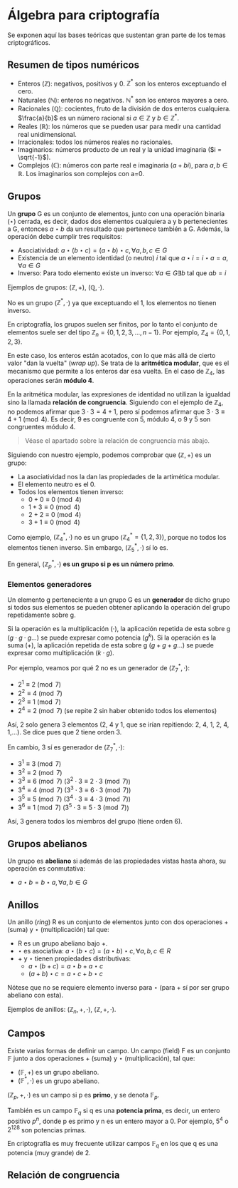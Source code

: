 # Álgebra para criptografía

Se exponen aquí las bases teóricas que sustentan gran parte de los temas criptográficos.

## Resumen de tipos numéricos

- Enteros ($\mathbb{Z}$): negativos, positivos y 0. $\mathbb{Z}^\ast$ son los enteros exceptuando el cero.
- Naturales ($\mathbb{N}$): enteros no negativos. $\mathbb{N}^\ast$ son los enteros mayores a cero.
- Racionales ($\mathbb{Q}$): cocientes, fruto de la división de dos enteros cualquiera. $\frac{a}{b}$ es un número racional si $a \in \mathbb{Z}$ y $b \in \mathbb{Z}^\ast$.
- Reales ($\mathbb{R}$): los números que se pueden usar para medir una cantidad real unidimensional.
- Irracionales: todos los números reales no racionales.
- Imaginarios: números producto de un real y la unidad imaginaria ($i = \sqrt{-1}$).
- Complejos ($\mathbb{C}$): números con parte real e imaginaria ($a + bi$), para $a,b \in \mathbb{R}$. Los imaginarios son complejos con a=0.

## Grupos

Un **grupo** G es un conjunto de elementos, junto con una operación binaria ($\star$) cerrada, es decir, dados dos elementos cualquiera a y b pertenecientes a G, entonces $a \star b$ da un resultado que pertenece también a G. Además, la operación debe cumplir tres requisitos:

- Asociatividad: $a \star (b \star c) = (a \star b) \star c, \forall a,b,c \in G$
- Existencia de un elemento identidad (o neutro) $i$ tal que $a \star i = i \star a = a, \forall a \in G$
- Inverso: Para todo elemento existe un inverso: $\forall a \in G \exists b$ tal que $ab = i$

Ejemplos de grupos: $(\mathbb{Z}, +)$, $(\mathbb{Q}, \cdot)$.

No es un grupo ($\mathbb{Z}^\ast, \cdot$) ya que exceptuando el 1, los elementos no tienen inverso.

En criptografía, los grupos suelen ser finitos, por lo tanto el conjunto de elementos suele ser del tipo $\mathbb{Z}_n=\{0,1,2,3,...,n-1\}$. Por ejemplo, $\mathbb{Z}_4=\{0,1,2,3\}$.

En este caso, los enteros están acotados, con lo que más allá de cierto valor "dan la vuelta" (*wrap up*). Se trata de la **aritmética modular**, que es el mecanismo que permite a los enteros dar esa vuelta. En el caso de $\mathbb{Z}_4$, las operaciones serán **módulo 4**.

En la aritmética modular, las expresiones de identidad no utilizan la igualdad sino la llamada **relación de congruencia**. Siguiendo con el ejemplo de $\mathbb{Z}_4$, no podemos afirmar que $3 \cdot 3 = 4 + 1$, pero sí podemos afirmar que $3 \cdot 3 \equiv 4 + 1\pmod 4$. Es decir, 9 es congruente con 5, módulo 4, o 9 y 5 son congruentes módulo 4.

> Véase el apartado sobre la relación de congruencia más abajo.

Siguiendo con nuestro ejemplo, podemos comprobar que $(\mathbb{Z}, +)$ es un grupo:

- La asociatividad nos la dan las propiedades de la artimética modular.
- El elemento neutro es el 0.
- Todos los elementos tienen inverso:
    - $0 + 0 \equiv 0 \pmod 4$
    - $1 + 3 \equiv 0 \pmod 4$
    - $2 + 2 \equiv 0 \pmod 4$
    - $3 + 1 \equiv 0 \pmod 4$

Como ejemplo, $(\mathbb{Z}^\ast_4, \cdot)$ no es un grupo ($\mathbb{Z}^\ast_4=\{1,2,3\}$), porque no todos los elementos tienen inverso. Sin embargo, $(\mathbb{Z}^\ast_5, \cdot)$ sí lo es.

En general, $(\mathbb{Z}^\ast_p, \cdot)$ **es un grupo si p es un número primo**.

### Elementos generadores

Un elemento g perteneciente a un grupo G es un **generador** de dicho grupo si todos sus elementos se pueden obtener aplicando la operación del grupo repetidamente sobre g.

Si la operación es la multiplicación ($\cdot$), la aplicación repetida de esta sobre g ($g \cdot g \cdot g ...$) se puede expresar como potencia ($g^k$). Si la operación es la suma ($+$), la aplicación repetida de esta sobre g ($g + g + g ...$) se puede expresar como multiplicación ($k \cdot g$).

Por ejemplo, veamos por qué 2 no es un generador de $(\mathbb{Z}^\ast_7, \cdot)$:

- $2^1 \equiv 2 \pmod 7$
- $2^2 \equiv 4 \pmod 7$
- $2^3 \equiv 1 \pmod 7$
- $2^4 \equiv 2 \pmod 7$ (se repite 2 sin haber obtenido todos los elementos)

Así, 2 solo genera 3 elementos (2, 4 y 1, que se irían repitiendo: 2, 4, 1, 2, 4, 1,...). Se dice pues que 2 tiene orden 3.

En cambio, 3 sí es generador de $(\mathbb{Z}^\ast_7, \cdot)$:

- $3^1 \equiv 3 \pmod 7$
- $3^2 \equiv 2 \pmod 7$
- $3^3 \equiv 6 \pmod 7$ ($3^2 \cdot 3 \equiv 2 \cdot 3 \pmod 7$)
- $3^4 \equiv 4 \pmod 7$ ($3^3 \cdot 3 \equiv 6 \cdot 3 \pmod 7$)
- $3^5 \equiv 5 \pmod 7$ ($3^4 \cdot 3 \equiv 4 \cdot 3 \pmod 7$)
- $3^6 \equiv 1 \pmod 7$ ($3^5 \cdot 3 \equiv 5 \cdot 3 \pmod 7$)

Así, 3 genera todos los miembros del grupo (tiene orden 6).

## Grupos abelianos

Un grupo es **abeliano** si además de las propiedades vistas hasta ahora, su operación es conmutativa:

- $a \star b = b \star a, \forall a,b \in G$

## Anillos

Un anillo (*ring*) R es un conjunto de elementos junto con dos operaciones $+$ (suma) y $\star$ (multiplicación) tal que:

- R es un grupo abeliano bajo $+$.
- $\star$ es asociativa: $a \star (b \star c) = (a \star b) \star c, \forall a,b,c \in R$
- $+$ y $\star$ tienen propiedades distributivas:
    - $a \star (b + c) = a \star b + a \star c$
    - $(a + b) \star c = a \star c + b \star c$

Nótese que no se requiere elemento inverso para $\star$ (para $+$ sí por ser grupo abeliano con esta).

Ejemplos de anillos: $(\mathbb{Z}_n, +, \cdot)$, $(\mathbb{Z}, +, \cdot)$.

## Campos

Existe varias formas de definir un campo. Un campo (field) F es un conjunto $\mathbb{F}$ junto a dos operaciones $+$ (suma) y $\star$ (multiplicación), tal que:

- $(\mathbb{F}, +)$ es un grupo abeliano.
- $(\mathbb{F}^\ast, \cdot)$ es un grupo abeliano.

$(\mathbb{Z}_p, +, \cdot)$ es un campo si p es **primo**, y se denota $\mathbb{F}_p$.

También es un campo $\mathbb{F}_q$ si q es una **potencia prima**, es decir, un entero positivo $p^n$, donde p es primo y n es un entero mayor a 0. Por ejemplo, $5^4$ o $2^{128}$ son potencias primas.

En criptografía es muy frecuente utilizar campos $\mathbb{F}_q$ en los que q es una potencia (muy grande) de 2.

## Relación de congruencia
